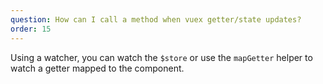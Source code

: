 ```yaml
---
question: How can I call a method when vuex getter/state updates?
order: 15
---
```


Using a watcher, you can watch the `$store` or use the `mapGetter` helper to watch a getter mapped to the component.
